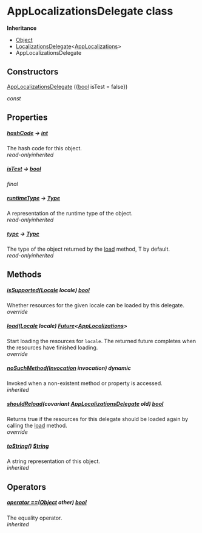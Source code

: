 


# AppLocalizationsDelegate class












**Inheritance**

- [Object](https://api.flutter.dev/flutter/dart-core/Object-class.html)
- [LocalizationsDelegate](https://api.flutter.dev/flutter/widgets/LocalizationsDelegate-class.html)&lt;[AppLocalizations](../utils_app_localization/AppLocalizations-class.md)>
- AppLocalizationsDelegate








## Constructors

[AppLocalizationsDelegate](../utils_app_localization/AppLocalizationsDelegate/AppLocalizationsDelegate.md) ({[bool](https://api.flutter.dev/flutter/dart-core/bool-class.html) isTest = false})

  _const_ 


## Properties

##### [hashCode](https://api.flutter.dev/flutter/dart-core/Object/hashCode.html) &#8594; [int](https://api.flutter.dev/flutter/dart-core/int-class.html)



The hash code for this object.  
_<span class="feature">read-only</span><span class="feature">inherited</span>_



##### [isTest](../utils_app_localization/AppLocalizationsDelegate/isTest.md) &#8594; [bool](https://api.flutter.dev/flutter/dart-core/bool-class.html)



  
_<span class="feature">final</span>_



##### [runtimeType](https://api.flutter.dev/flutter/dart-core/Object/runtimeType.html) &#8594; [Type](https://api.flutter.dev/flutter/dart-core/Type-class.html)



A representation of the runtime type of the object.  
_<span class="feature">read-only</span><span class="feature">inherited</span>_



##### [type](https://api.flutter.dev/flutter/widgets/LocalizationsDelegate/type.html) &#8594; [Type](https://api.flutter.dev/flutter/dart-core/Type-class.html)



The type of the object returned by the <a href="../utils_app_localization/AppLocalizationsDelegate/load.md">load</a> method, T by default.  
_<span class="feature">read-only</span><span class="feature">inherited</span>_





## Methods

##### [isSupported](../utils_app_localization/AppLocalizationsDelegate/isSupported.md)([Locale](https://api.flutter.dev/flutter/dart-ui/Locale-class.html) locale) [bool](https://api.flutter.dev/flutter/dart-core/bool-class.html)



Whether resources for the given locale can be loaded by this delegate.  
_<span class="feature">override</span>_



##### [load](../utils_app_localization/AppLocalizationsDelegate/load.md)([Locale](https://api.flutter.dev/flutter/dart-ui/Locale-class.html) locale) [Future](https://api.flutter.dev/flutter/dart-async/Future-class.html)&lt;[AppLocalizations](../utils_app_localization/AppLocalizations-class.md)>



Start loading the resources for <code>locale</code>. The returned future completes
when the resources have finished loading.  
_<span class="feature">override</span>_



##### [noSuchMethod](https://api.flutter.dev/flutter/dart-core/Object/noSuchMethod.html)([Invocation](https://api.flutter.dev/flutter/dart-core/Invocation-class.html) invocation) dynamic



Invoked when a non-existent method or property is accessed.  
_<span class="feature">inherited</span>_



##### [shouldReload](../utils_app_localization/AppLocalizationsDelegate/shouldReload.md)(covariant [AppLocalizationsDelegate](../utils_app_localization/AppLocalizationsDelegate-class.md) old) [bool](https://api.flutter.dev/flutter/dart-core/bool-class.html)



Returns true if the resources for this delegate should be loaded
again by calling the <a href="../utils_app_localization/AppLocalizationsDelegate/load.md">load</a> method.  
_<span class="feature">override</span>_



##### [toString](https://api.flutter.dev/flutter/widgets/LocalizationsDelegate/toString.html)() [String](https://api.flutter.dev/flutter/dart-core/String-class.html)



A string representation of this object.  
_<span class="feature">inherited</span>_





## Operators

##### [operator ==](https://api.flutter.dev/flutter/dart-core/Object/operator_equals.html)([Object](https://api.flutter.dev/flutter/dart-core/Object-class.html) other) [bool](https://api.flutter.dev/flutter/dart-core/bool-class.html)



The equality operator.  
_<span class="feature">inherited</span>_















